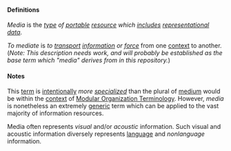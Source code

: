 #### Definitions

*Media* is the *[type](https://github.com/gcassel/Modular-Organization-Terminology/blob/master/terms/type.md) of [portable](https://github.com/gcassel/Modular-Organization-Terminology/blob/master/terms/portable.md) [resource](https://github.com/gcassel/Modular-Organization-Terminology/blob/master/terms/resource.md) which [includes](https://github.com/gcassel/Modular-Organization-Terminology/blob/master/terms/include.md) [representational](https://github.com/gcassel/Modular-Organization-Terminology/blob/master/terms/represent.md) [data](https://github.com/gcassel/Modular-Organization-Terminology/blob/master/terms/data.md)*.

*To mediate* is *to [transport](https://github.com/gcassel/Modular-Organization-Terminology/blob/master/terms/transport.md) [information](https://github.com/gcassel/Modular-Organization-Terminology/blob/master/terms/information.md) or [force](https://github.com/gcassel/Modular-Organization-Terminology/blob/master/terms/force.md)* from one [context](https://github.com/gcassel/Modular-Organization-Terminology/blob/master/terms/context.md) to another.   (*Note:  This description needs work, and will probably be established as the base term which "media" derives from in this repository.*)

#### Notes

This [term](https://github.com/gcassel/Modular-Organization-Terminology/blob/master/terms/term.md) is [intentionally](https://github.com/gcassel/Modular-Organization-Terminology/blob/master/terms/intend.md) *more [specialized](https://github.com/gcassel/Modular-Organization-Terminology/blob/master/terms/specialize.md)* than the plural of [medium](https://github.com/gcassel/Modular-Organization-Terminology/blob/master/terms/medium.md) would be within the [context](https://github.com/gcassel/Modular-Organization-Terminology/blob/master/terms/context.md) of [Modular Organization Terminology](https://github.com/gcassel/Modular-Organization-Terminology).  However, *media* is nonetheless an extremely [generic](https://github.com/gcassel/Modular-Organization-Terminology/blob/master/terms/generic.md) term which can be applied to the vast majority of information resources.

Media often represents *visual* and/or *acoustic* information.  Such visual and acoustic information diversely represents [language](https://github.com/gcassel/Modular-Organization-Terminology/blob/master/terms/language.md) and *nonlanguage* information.

